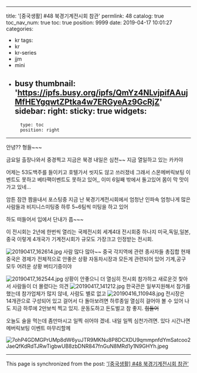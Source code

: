 
---
title: '[중국생활] #48 북경기계전시회 참관'
permlink: 48
catalog: true
toc_nav_num: true
toc: true
position: 9999
date: 2019-04-17 10:01:27
categories:
- kr
tags:
- kr
- kr-series
- jjm
- mini
- busy
thumbnail: 'https://ipfs.busy.org/ipfs/QmYz4NLvjpifAAujMfHEYgqwtZPtka4w7ERGyeAz9GcRjZ'
sidebar:
    right:
        sticky: true
widgets:
    -
        type: toc
        position: right
---


안녕?? 형들~~~

금요일 출장나와서 중경찍고
지금은 북경 내일은 심천~~
지금 열일하고 있는 카카야

어제는 53도백주를 들이키고
호텔가서 씻지도 않고 쓰러졌네
그래서 스몬메버릭보팅 이벤트도 못하고
베타팩이벤트도 못하고 있어,,
이미 6일째 밖에서 돌고있어
몸이 막 맛이가고 있네...

암튼 잠깐 짬을내서 포스팅중
지금 난 북경기계전시회에서 엄청난 인파속
엄청나게 많은 사람들과 비지니스미팅중
하루 5~6팀씩 미팅을 하고 있어

하도 떠들어서 입에서 단내가 풉~~~

이 전시회는 2년에 한번씩 열리는 국제전시회
세계4대 전시회중 하나지
미국,독일,일본,중국 이렇게 4개국가
기계전시회가 규모도 가장크고 인정받는 전시회.



![20190417_162614.jpg](https://ipfs.busy.org/ipfs/QmYz4NLvjpifAAujMfHEYgqwtZPtka4w7ERGyeAz9GcRjZ)
사람 많다 많아~~ 
중국 각지역에 관련 종사자들 총집합
현재 중국은 경제가 전체적으로 안좋은 상황
자동차시장과 모든게 관련되어 있어
기계,공구 모두 어려운 상황 버티기중이야

![20190417_162544.jpg](https://ipfs.busy.org/ipfs/QmYePtBCVkGEv5aUzEuchovkHU2kgAbuoaAA5Fi4ZCxcgR)
상황이 안좋으니 더 열심히 전시회 참가하고
새로운것 찿아서 사람들이 더 몰렸다는 의견
![20190417_141212.jpg](https://ipfs.busy.org/ipfs/Qmb9H4ai7acPEnaq3f6FYaNLxjRroGrTx953uhfhBvRRVC)
한국관은 일부지원해서 참가를 했는데
참가업체가 많지 않네, 사람도 별로 없고
![20190416_110948.jpg](https://ipfs.busy.org/ipfs/QmWykGqrimk1f4tfD3gkWTzpKeJ88CPAyuREJogLYyXPhv)
전시장은 14개관으로 구성되어 있고
걸어서 다 돌아보려면 하루종일 열심히
걸어야 볼 수 있어
나도 지금 하루에 2만보씩 찍고 있지. 
운동도하고 돈도벌고 참 좋지. ~~힘들어~~

오늘도 술을 먹는데 좀만마시고 일찍
쉬어야 겠네. 내일 일찍 심천가려면.
있다 시간나면 메버릭보팅 이벤트 마무리할께

![7ohP4GDMGPrUMp8dW6yuJTR9MKNu8P8DCXDU9qmmpnfdYmSatcoo2JaeQfKdRdTJRwTigbwUB8zbDNR847fnGuN8MRd1y1N9GHYh.jpeg](https://ipfs.busy.org/ipfs/QmanqFJTARTHs11ntL4zDA7v9wfdv8ao4n5JApszaocJDJ)




- - -

This page is synchronized from the post: ['[중국생활] #48 북경기계전시회 참관'](https://steemit.com/@kibumh/48)

